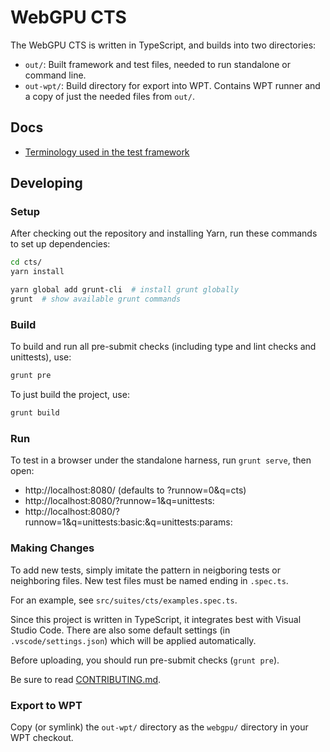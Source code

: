 # WebGPU CTS

The WebGPU CTS is written in TypeScript, and builds into two directories:

- `out/`: Built framework and test files, needed to run standalone or command line.
- `out-wpt/`: Build directory for export into WPT. Contains WPT runner and a copy of just the needed files from `out/`.

## Docs

- [Terminology used in the test framework](docs/terms.md)

## Developing

### Setup

After checking out the repository and installing Yarn, run these commands to
set up dependencies:

```sh
cd cts/
yarn install

yarn global add grunt-cli  # install grunt globally
grunt  # show available grunt commands
```

### Build

To build and run all pre-submit checks (including type and lint checks and
unittests), use:

```sh
grunt pre
```

To just build the project, use:

```sh
grunt build
```

### Run

To test in a browser under the standalone harness, run `grunt serve`, then
open:

* http://localhost:8080/ (defaults to ?runnow=0&q=cts)
* http://localhost:8080/?runnow=1&q=unittests:
* http://localhost:8080/?runnow=1&q=unittests:basic:&q=unittests:params:

### Making Changes

To add new tests, simply imitate the pattern in neigboring tests or
neighboring files. New test files must be named ending in `.spec.ts`.

For an example, see `src/suites/cts/examples.spec.ts`.

Since this project is written in TypeScript, it integrates best with Visual
Studio Code. There are also some default settings (in `.vscode/settings.json`)
which will be applied automatically.

Before uploading, you should run pre-submit checks (`grunt pre`).

Be sure to read [CONTRIBUTING.md](CONTRIBUTING.md).

### Export to WPT

Copy (or symlink) the `out-wpt/` directory as the `webgpu/` directory in your
WPT checkout.
